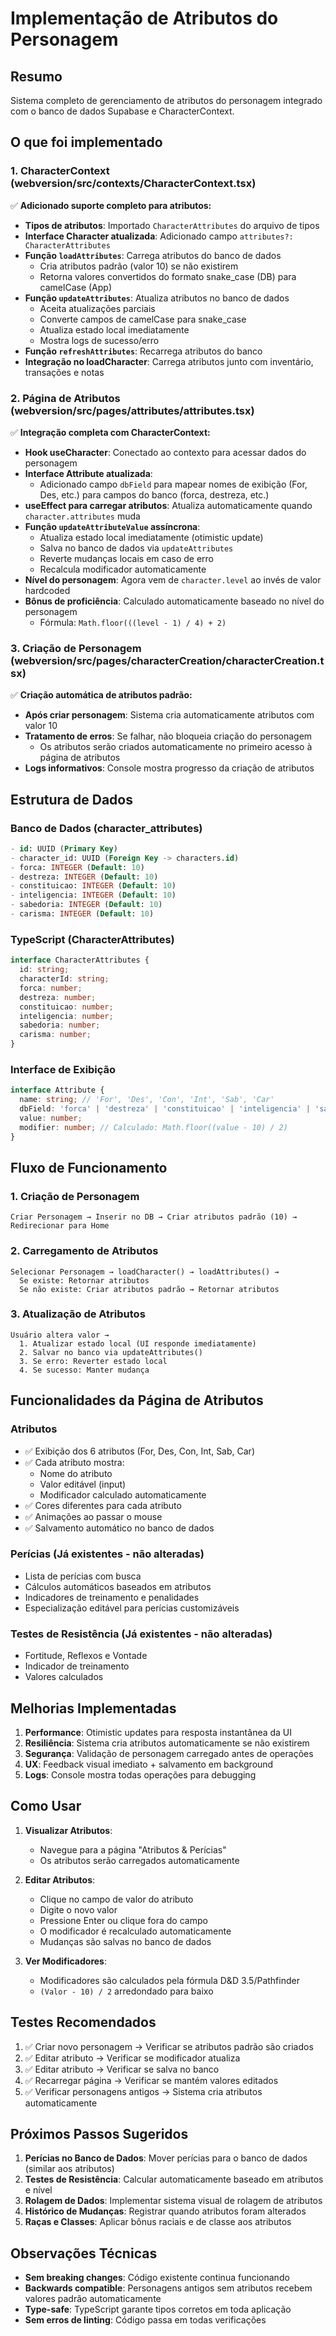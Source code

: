 # Implementação de Atributos do Personagem

## Resumo
Sistema completo de gerenciamento de atributos do personagem integrado com o banco de dados Supabase e CharacterContext.

## O que foi implementado

### 1. CharacterContext (webversion/src/contexts/CharacterContext.tsx)
✅ **Adicionado suporte completo para atributos:**

- **Tipos de atributos**: Importado `CharacterAttributes` do arquivo de tipos
- **Interface Character atualizada**: Adicionado campo `attributes?: CharacterAttributes`
- **Função `loadAttributes`**: Carrega atributos do banco de dados
  - Cria atributos padrão (valor 10) se não existirem
  - Retorna valores convertidos do formato snake_case (DB) para camelCase (App)
- **Função `updateAttributes`**: Atualiza atributos no banco de dados
  - Aceita atualizações parciais
  - Converte campos de camelCase para snake_case
  - Atualiza estado local imediatamente
  - Mostra logs de sucesso/erro
- **Função `refreshAttributes`**: Recarrega atributos do banco
- **Integração no loadCharacter**: Carrega atributos junto com inventário, transações e notas

### 2. Página de Atributos (webversion/src/pages/attributes/attributes.tsx)
✅ **Integração completa com CharacterContext:**

- **Hook useCharacter**: Conectado ao contexto para acessar dados do personagem
- **Interface Attribute atualizada**: 
  - Adicionado campo `dbField` para mapear nomes de exibição (For, Des, etc.) para campos do banco (forca, destreza, etc.)
- **useEffect para carregar atributos**: Atualiza automaticamente quando `character.attributes` muda
- **Função `updateAttributeValue` assíncrona**:
  - Atualiza estado local imediatamente (otimistic update)
  - Salva no banco de dados via `updateAttributes`
  - Reverte mudanças locais em caso de erro
  - Recalcula modificador automaticamente
- **Nível do personagem**: Agora vem de `character.level` ao invés de valor hardcoded
- **Bônus de proficiência**: Calculado automaticamente baseado no nível do personagem
  - Fórmula: `Math.floor(((level - 1) / 4) + 2)`

### 3. Criação de Personagem (webversion/src/pages/characterCreation/characterCreation.tsx)
✅ **Criação automática de atributos padrão:**

- **Após criar personagem**: Sistema cria automaticamente atributos com valor 10
- **Tratamento de erros**: Se falhar, não bloqueia criação do personagem
  - Os atributos serão criados automaticamente no primeiro acesso à página de atributos
- **Logs informativos**: Console mostra progresso da criação de atributos

## Estrutura de Dados

### Banco de Dados (character_attributes)
```sql
- id: UUID (Primary Key)
- character_id: UUID (Foreign Key -> characters.id)
- forca: INTEGER (Default: 10)
- destreza: INTEGER (Default: 10)
- constituicao: INTEGER (Default: 10)
- inteligencia: INTEGER (Default: 10)
- sabedoria: INTEGER (Default: 10)
- carisma: INTEGER (Default: 10)
```

### TypeScript (CharacterAttributes)
```typescript
interface CharacterAttributes {
  id: string;
  characterId: string;
  forca: number;
  destreza: number;
  constituicao: number;
  inteligencia: number;
  sabedoria: number;
  carisma: number;
}
```

### Interface de Exibição
```typescript
interface Attribute {
  name: string; // 'For', 'Des', 'Con', 'Int', 'Sab', 'Car'
  dbField: 'forca' | 'destreza' | 'constituicao' | 'inteligencia' | 'sabedoria' | 'carisma';
  value: number;
  modifier: number; // Calculado: Math.floor((value - 10) / 2)
}
```

## Fluxo de Funcionamento

### 1. Criação de Personagem
```
Criar Personagem → Inserir no DB → Criar atributos padrão (10) → Redirecionar para Home
```

### 2. Carregamento de Atributos
```
Selecionar Personagem → loadCharacter() → loadAttributes() → 
  Se existe: Retornar atributos
  Se não existe: Criar atributos padrão → Retornar atributos
```

### 3. Atualização de Atributos
```
Usuário altera valor → 
  1. Atualizar estado local (UI responde imediatamente)
  2. Salvar no banco via updateAttributes()
  3. Se erro: Reverter estado local
  4. Se sucesso: Manter mudança
```

## Funcionalidades da Página de Atributos

### Atributos
- ✅ Exibição dos 6 atributos (For, Des, Con, Int, Sab, Car)
- ✅ Cada atributo mostra:
  - Nome do atributo
  - Valor editável (input)
  - Modificador calculado automaticamente
- ✅ Cores diferentes para cada atributo
- ✅ Animações ao passar o mouse
- ✅ Salvamento automático no banco de dados

### Perícias (Já existentes - não alteradas)
- Lista de perícias com busca
- Cálculos automáticos baseados em atributos
- Indicadores de treinamento e penalidades
- Especialização editável para perícias customizáveis

### Testes de Resistência (Já existentes - não alteradas)
- Fortitude, Reflexos e Vontade
- Indicador de treinamento
- Valores calculados

## Melhorias Implementadas

1. **Performance**: Otimistic updates para resposta instantânea da UI
2. **Resiliência**: Sistema cria atributos automaticamente se não existirem
3. **Segurança**: Validação de personagem carregado antes de operações
4. **UX**: Feedback visual imediato + salvamento em background
5. **Logs**: Console mostra todas operações para debugging

## Como Usar

1. **Visualizar Atributos**:
   - Navegue para a página "Atributos & Perícias"
   - Os atributos serão carregados automaticamente

2. **Editar Atributos**:
   - Clique no campo de valor do atributo
   - Digite o novo valor
   - Pressione Enter ou clique fora do campo
   - O modificador é recalculado automaticamente
   - Mudanças são salvas no banco de dados

3. **Ver Modificadores**:
   - Modificadores são calculados pela fórmula D&D 3.5/Pathfinder
   - `(Valor - 10) / 2` arredondado para baixo

## Testes Recomendados

1. ✅ Criar novo personagem → Verificar se atributos padrão são criados
2. ✅ Editar atributo → Verificar se modificador atualiza
3. ✅ Editar atributo → Verificar se salva no banco
4. ✅ Recarregar página → Verificar se mantém valores editados
5. ✅ Verificar personagens antigos → Sistema cria atributos automaticamente

## Próximos Passos Sugeridos

1. **Perícias no Banco de Dados**: Mover perícias para o banco de dados (similar aos atributos)
2. **Testes de Resistência**: Calcular automaticamente baseado em atributos e nível
3. **Rolagem de Dados**: Implementar sistema visual de rolagem de atributos
4. **Histórico de Mudanças**: Registrar quando atributos foram alterados
5. **Raças e Classes**: Aplicar bônus raciais e de classe aos atributos

## Observações Técnicas

- **Sem breaking changes**: Código existente continua funcionando
- **Backwards compatible**: Personagens antigos sem atributos recebem valores padrão automaticamente
- **Type-safe**: TypeScript garante tipos corretos em toda aplicação
- **Sem erros de linting**: Código passa em todas verificações

